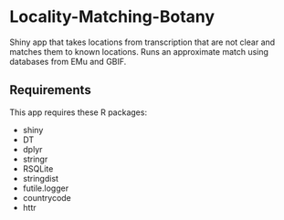 # Locality-Matching-Botany

Shiny app that takes locations from transcription that are not clear and matches them to known locations. Runs an approximate match using databases from EMu and GBIF.

## Requirements

This app requires these R packages:

 * shiny
 * DT
 * dplyr
 * stringr
 * RSQLite
 * stringdist
 * futile.logger
 * countrycode
 * httr
